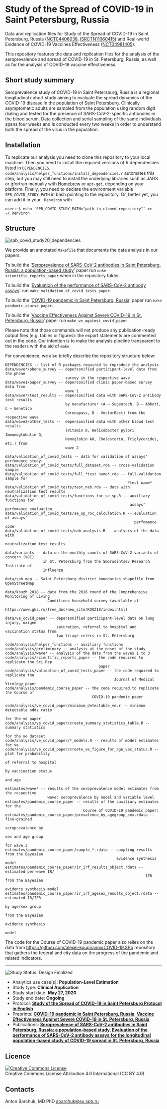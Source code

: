 # Study of the Spread of COVID-19 in Saint Petersburg, Russia

Data and replication files for Study of the Spread of COVID-19 in Saint Petersburg, Russia ([NCT04406038](https://clinicaltrials.gov/ct2/show/NCT04406038), [ISRCTN11060415](https://www.isrctn.com/ISRCTN11060415)) and Real-world Evidence of COVID-19 Vaccines Effectiveness ([NCT04981405](https://clinicaltrials.gov/ct2/show/NCT04981405)).

This repository features the data and replication files for the analysis of the seroprevalence and spread of COVID-19 in St. Petersburg, Russia, as well as for the analysis of COVID-19 vaccine effectiveness.

## Short study summary

Seroprevalence study of COVID-19 in Saint Petersburg, Russia is a regional longitudinal cohort study aiming to evaluate the spread dynamics of the COVID-19 disease in the population of Saint Petersburg. Clinically asymptomatic adults are sampled from the population using random digit dialing and tested for the presence of SARS-CoV-2-specific antibodies in the blood serum. Data collection and serial sampling of the same individuals spans four weeks and is conducted every two weeks in order to understand both the spread of the virus in the population.

## Installation

To replicate our analysis you need to clone this repository to your local machine. Then you need to install the required versions of R dependencies listed in `DEPENDENCIES`. `code/analysis/helper_functions/install_dependencies.r` automates this step, but you may still need to install the underlying libraries such as JAGS or gfortran manually with [Homebrew](https://brew.sh) or `apt-get`, depending on your platform. Finally, you need to declare the environment variable `SPB_COVID_STUDY_PATH` in bash pointing to the repository. Or, better yet, you can add it in your `.Renviron` with
```console
user:~$ echo 'SPB_COVID_STUDY_PATH="path_to_cloned_repository"' >> ~/.Renviron
```

## Structure
![spb_covid_study20_dependencies](https://user-images.githubusercontent.com/3776887/127777583-102d55da-7e4a-4e6d-9223-c0fe5811e93a.png)

We provide an annotated `Makefile` that documents the data analysis in our papers.

To build the ‘[Seroprevalence of SARS-CoV-2 antibodies in Saint Petersburg, Russia: a population-based study](https://doi.org/10.1038/s41598-021-92206-y)’ paper run `make scientific_reports_paper` when in the repository folder.

To build the ‘[Evaluation of the performance of SARS-CoV-2 antibody assays](https://doi.org/10.1002/jmv.27126)’ run `make validation_of_covid_tests_paper`.

To build the ‘[COVID-19 pandemic in Saint Petersburg, Russia](https://doi.org/10.1101/2021.07.31.21261428)’ paper run `make pandemic_course_paper`.

To build the ‘[Vaccine Effectiveness Against Severe COVID-19 in St. Petersburg, Russia](https://doi.org/10.1101/2021.08.18.21262065)’ paper run `make ve_against_covid_paper`.

Please note that those commands will not produce any publication-ready output files (e.g. tables or figures): the export statements are commented out in the code. Our intention is to make the analysis pipeline transparent to the readers with the aid of `make`.

For convenience, we also briefly describe the repository structure below:

```
DEPENDENCIES -- list of R packages required to reproduce the analysis
data/wave*/phone_survey -- depersonified participant-level data from the phone
                           survey in the respective wave
data/wave1/paper_survey -- depersonified clinic paper-based survey data from
                           wave 1
data/wave*/test_results -- depersonified data with SARS-CoV-2 antibody test results
                           by manufacturer (A — Sugentech, B — Abbott, C — Genetico
                           Coronapass, D - VectorBest) from the respective wave
data/wave2/other_tests --  depersonified data with other blood test results
                           (Vitamin D, Helicobacter pylori Immunoglobulin G,
                           Hemoglobin A0, Cholesterin, Triglycerides, etc.) from
                           wave 2

data/validation_of_covid_tests -- data for validation of assays' perfomance study:
data/validation_of_covid_tests/full_dataset.rda -- cross-validation sample
data/validation_of_covid_tests/full_*test name*.rda -- full-validation sample for
                                                       *test name*
data/validation_of_covid_tests/test_nab.rda -- data with neutralization test results
data/validation_of_covid_tests/functions_for_se_sp.R -- auxiliary functions for
                                                        assays' perfomance evaluation 
data/validation_of_covid_tests/se_sp_roc_calculation.R -- evaluation of assays'
                                                          perfomance code
data/validation_of_covid_tests/nab_analysis.R -- analysis of the data with
                                                          neutralization test results

data/variants -- data on the monthly counts of SARS-CoV-2 variants of concern (VOC)
                 in St. Petersburg from the Smorodintsev Research Institute of
                 Influenza

data/spb_map -- Saint Petersburg district boundaries shapefile from OpenStreetMap

data/kouzh_2018 -- data from the 2016 round of the Comprehensive Monitoring of Living
                   Conditions household survey (available at
                   https://www.gks.ru/free_doc/new_site/KOUZ18/index.html)

data/ve_covid_paper -- depersonified participant-level data on lung injury, oxigen 
                       saturation, referral to hospital and vaccination status from 
                       two triage ceters in St. Petersburg

code/analysis/helper_functions -- auxiliary functions
code/analysis/preliminary -- analysis at the onset of the study
code/analysis/wave* -- analysis of the data from the waves 1 to 3
code/analysis/scientific_reports_paper -- the code required to replicate the Sci.Rep
                                          paper
code/analysis/validation_of_covid_tests_paper -- the code required to replicate the
                                                 Journal of Medical Virology paper
code/analysis/pandemic_course_paper -- the code required to replicate the Course of
                                       COVID-19 pandemic paper

code/analysis/ve_covid_paper/minimum_detectable_ve.r -- minimum detectable odds ratio
                                                                      for the ve paper
code/analysis/ve_covid_paper/create_summary_statistics_table.R -- summary statistics 
                                                                      for the ve dataset
code/analysis/ve_covid_paper/*_models.R -- results of model estimates for ve
code/analysis/ve_covid_paper/create_ve_figure_for_age_vac_status.R -- plot for probability 
                                                                      of referral to hospital
                                                                      by vaccination status
                                                                      and age

estimates/wave* -- results of the seroprevalence model estimates from the respective
                   wave: seroprevalence by model and variable level
estimates/pandemic_course_paper -- results of the auxiliary estimates for the
                                   Course of COVID-19 pandemic paper:
estimates/pandemic_course_paper/prevalence_by_agegroup_sex.rdata -- fine-grained
                                                                    seroprevalence by
                                                                    sex and age group
                                                                    for wave 3
estimates/pandemic_course_paper/sample_*.rdata -- sampling results from the Bayesian
                                                  evidence synthesis model
estimates/pandemic_course_paper/ir_irf_results_object.rdata -- estimated per-wave IR/
                                                               IFR from the Bayesian
                                                               evidence synthesis model
estimates/pandemic_course_paper/ir_irf_agesex_results_object.rdata -- estimated IR/IFR
                                                                      by age/sex group 
                                                                      from the Bayesian
                                                                      evidence synthesis
                                                                      model
```

The code for the Course of COVID-19 pandemic paper also relies on the data from https://github.com/alexei-kouprianov/COVID-19.SPb repository that gathers the federal and city data on the progress of the pandemic and related indicators.

---

<img src="https://img.shields.io/badge/Study%20Status-Design%20Finalized-brightgreen.svg" alt="Study Status: Design Finalized">

- Analytics use case(s): **Population-Level Estimation**
- Study type: **Clinical Application**
- Study start date: **May 27, 2020**
- Study end date: **Ongoing**
- Protocol: **[Study of the Spread of COVID-19 in Saint Petersburg Protocol in English](https://eusp.org/sites/default/files/inline-files/EU_SG-Russian-Covid-Serosurvey-Protocol-CDRU-001_en.pdf)**
- Preprints: **[COVID-19 pandemic in Saint Petersburg, Russia](https://doi.org/10.1101/2021.07.31.21261428)**, **[Vaccine Effectiveness Against Severe COVID-19 in St. Petersburg, Russia](https://doi.org/10.1101/2021.08.18.21262065)**
- Publications: **[Seroprevalence of SARS-CoV-2 antibodies in Saint Petersburg, Russia: a population-based study](https://doi.org/10.1038/s41598-021-92206-y), [Evaluation of the performance of SARS-CoV-2 antibody assays for the longitudinal population-based study of COVID-19 spread in St. Petersburg, Russia](https://doi.org/10.1002/jmv.27126)**

## Licence
<a rel="license" href="http://creativecommons.org/licenses/by/4.0/"><img alt="Creative Commons License" style="border-width:0" src="https://i.creativecommons.org/l/by/4.0/88x31.png" /></a><br />
Creative Commons License Attribution 4.0 International (CC BY 4.0).

## Contacts
Anton Barchuk, MD PhD
abarchuk@eu.spb.ru
